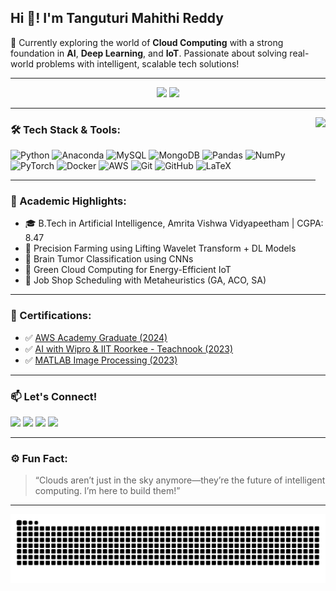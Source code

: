 <h2 align="left">Hi 👋! I'm Tanguturi Mahithi Reddy</h2>

<p align="left">🌱 Currently exploring the world of <strong>Cloud Computing</strong> with a strong foundation in <strong>AI</strong>, <strong>Deep Learning</strong>, and <strong>IoT</strong>. Passionate about solving real-world problems with intelligent, scalable tech solutions!</p>

---

<div align="center">
  <img src="https://github-readme-stats.vercel.app/api?username=mahititanguturi&hide_title=false&hide_rank=false&show_icons=true&include_all_commits=true&count_private=true&theme=gruvbox&hide_border=false" height="150" />
  <img src="https://github-readme-stats.vercel.app/api/top-langs?username=mahititanguturi&layout=compact&langs_count=6&theme=gruvbox&hide_border=false" height="150" />
</div>

---

<img align="right" height="150" src="https://raw.githubusercontent.com/abhisheknaiidu/abhisheknaiidu/master/code.gif" />

### 🛠️ Tech Stack & Tools:
<div align="left">
  <img src="https://cdn.jsdelivr.net/gh/devicons/devicon/icons/python/python-original.svg" height="30" alt="Python" />
  <img src="https://cdn.simpleicons.org/anaconda/44A833" height="30" alt="Anaconda" />
  <img src="https://cdn.jsdelivr.net/gh/devicons/devicon/icons/mysql/mysql-original.svg" height="30" alt="MySQL" />
  <img src="https://cdn.simpleicons.org/mongodb/47A248" height="30" alt="MongoDB" />
  <img src="https://cdn.simpleicons.org/pandas/150458" height="30" alt="Pandas" />
  <img src="https://cdn.simpleicons.org/numpy/013243" height="30" alt="NumPy" />
  <img src="https://cdn.simpleicons.org/pytorch/EE4C2C" height="30" alt="PyTorch" />
  <img src="https://cdn.simpleicons.org/docker/2496ED" height="30" alt="Docker" />
  <img src="https://cdn.simpleicons.org/amazonaws/232F3E" height="30" alt="AWS" />
  <img src="https://cdn.simpleicons.org/git/F05032" height="30" alt="Git" />
  <img src="https://cdn.simpleicons.org/github/181717" height="30" alt="GitHub" />
  <img src="https://cdn.simpleicons.org/latex/008080" height="30" alt="LaTeX" />
</div>

---

### 📘 Academic Highlights:
- 🎓 B.Tech in Artificial Intelligence, Amrita Vishwa Vidyapeetham | CGPA: 8.47  
- 🧠 Precision Farming using Lifting Wavelet Transform + DL Models  
- 🧠 Brain Tumor Classification using CNNs  
- 📡 Green Cloud Computing for Energy-Efficient IoT  
- 🧮 Job Shop Scheduling with Metaheuristics (GA, ACO, SA)

---

### 📜 Certifications:
- ✅ [AWS Academy Graduate (2024)](https://www.credly.com/badges/4f12e002-8014-4511-b41d-129d62ef740e/linked_in_profile)  
- ✅ [AI with Wipro & IIT Roorkee - Teachnook (2023)](https://cert.diceid.com/cid/dSKGLjlCLG)  
- ✅ [MATLAB Image Processing (2023)](https://matlabacademy.mathworks.com/progress/share/certificate.html?id=7e27ce34-279a-4b63-8a05-00dffb90a302)

---

### 📫 Let's Connect!
<div align="left">
  <a href="mailto:mahitanguturi@gmail.com"><img src="https://img.shields.io/badge/Gmail-D14836?style=for-the-badge&logo=gmail&logoColor=white" /></a>
  <a href="https://www.linkedin.com/in/mahithi-tanguturi"><img src="https://img.shields.io/badge/LinkedIn-0A66C2?style=for-the-badge&logo=linkedin&logoColor=white" /></a>
  <a href="https://tryhackme.com/"><img src="https://img.shields.io/badge/TryHackMe-88cc14?style=for-the-badge&logo=tryhackme&logoColor=white" /></a>
  <a href="https://www.hackerrank.com/"><img src="https://img.shields.io/badge/HackerRank-2EC866?style=for-the-badge&logo=hackerrank&logoColor=white" /></a>
</div>

---

### ⚙️ Fun Fact:
> “Clouds aren’t just in the sky anymore—they’re the future of intelligent computing. I’m here to build them!”

---

<!-- Snake Contribution Graph -->
<img src="https://raw.githubusercontent.com/Siddhartha80/Siddhartha80/output/snake.svg" alt="snake gif" />
